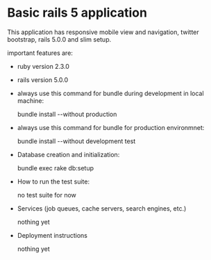 # Basic rails 5 application

This application has responsive mobile view and navigation, twitter bootstrap, rails 5.0.0 and slim setup.

important features are:

* ruby version 2.3.0

* rails version 5.0.0

* always use this command for bundle during development in local machine:

    bundle install --without production

* always use this command for bundle for production environmnet:

    bundle install --without development test

* Database creation and initialization:

    bundle exec rake db:setup

* How to run the test suite:

    no test suite for now

* Services (job queues, cache servers, search engines, etc.)

    nothing yet

* Deployment instructions

    nothing yet
